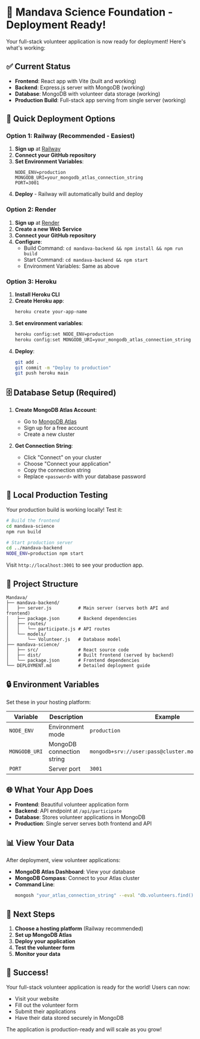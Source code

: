 # 🎉 Mandava Science Foundation - Deployment Ready!

Your full-stack volunteer application is now ready for deployment! Here's what's working:

## ✅ Current Status

- **Frontend**: React app with Vite (built and working)
- **Backend**: Express.js server with MongoDB (working)
- **Database**: MongoDB with volunteer data storage (working)
- **Production Build**: Full-stack app serving from single server (working)

## 🚀 Quick Deployment Options

### Option 1: Railway (Recommended - Easiest)

1. **Sign up** at [Railway](https://railway.app)
2. **Connect your GitHub repository**
3. **Set Environment Variables**:
   ```
   NODE_ENV=production
   MONGODB_URI=your_mongodb_atlas_connection_string
   PORT=3001
   ```
4. **Deploy** - Railway will automatically build and deploy

### Option 2: Render

1. **Sign up** at [Render](https://render.com)
2. **Create a new Web Service**
3. **Connect your GitHub repository**
4. **Configure**:
   - Build Command: `cd mandava-backend && npm install && npm run build`
   - Start Command: `cd mandava-backend && npm start`
   - Environment Variables: Same as above

### Option 3: Heroku

1. **Install Heroku CLI**
2. **Create Heroku app**:
   ```bash
   heroku create your-app-name
   ```
3. **Set environment variables**:
   ```bash
   heroku config:set NODE_ENV=production
   heroku config:set MONGODB_URI=your_mongodb_atlas_connection_string
   ```
4. **Deploy**:
   ```bash
   git add .
   git commit -m "Deploy to production"
   git push heroku main
   ```

## 🗄️ Database Setup (Required)

1. **Create MongoDB Atlas Account**:
   - Go to [MongoDB Atlas](https://www.mongodb.com/atlas)
   - Sign up for a free account
   - Create a new cluster

2. **Get Connection String**:
   - Click "Connect" on your cluster
   - Choose "Connect your application"
   - Copy the connection string
   - Replace `<password>` with your database password

## 🔧 Local Production Testing

Your production build is working locally! Test it:

```bash
# Build the frontend
cd mandava-science
npm run build

# Start production server
cd ../mandava-backend
NODE_ENV=production npm start
```

Visit `http://localhost:3001` to see your production app.

## 📁 Project Structure

```
Mandava/
├── mandava-backend/
│   ├── server.js          # Main server (serves both API and frontend)
│   ├── package.json       # Backend dependencies
│   ├── routes/
│   │   └── participate.js # API routes
│   └── models/
│       └── Volunteer.js   # Database model
├── mandava-science/
│   ├── src/               # React source code
│   ├── dist/              # Built frontend (served by backend)
│   └── package.json       # Frontend dependencies
└── DEPLOYMENT.md          # Detailed deployment guide
```

## 🔒 Environment Variables

Set these in your hosting platform:

| Variable | Description | Example |
|----------|-------------|---------|
| `NODE_ENV` | Environment mode | `production` |
| `MONGODB_URI` | MongoDB connection string | `mongodb+srv://user:pass@cluster.mongodb.net/mandava` |
| `PORT` | Server port | `3001` |

## 🌐 What Your App Does

- **Frontend**: Beautiful volunteer application form
- **Backend**: API endpoint at `/api/participate`
- **Database**: Stores volunteer applications in MongoDB
- **Production**: Single server serves both frontend and API

## 📊 View Your Data

After deployment, view volunteer applications:

- **MongoDB Atlas Dashboard**: View your database
- **MongoDB Compass**: Connect to your Atlas cluster
- **Command Line**:
  ```bash
  mongosh "your_atlas_connection_string" --eval "db.volunteers.find().pretty()"
  ```

## 🎯 Next Steps

1. **Choose a hosting platform** (Railway recommended)
2. **Set up MongoDB Atlas**
3. **Deploy your application**
4. **Test the volunteer form**
5. **Monitor your data**

## 🎉 Success!

Your full-stack volunteer application is ready for the world! Users can now:
- Visit your website
- Fill out the volunteer form
- Submit their applications
- Have their data stored securely in MongoDB

The application is production-ready and will scale as you grow! 